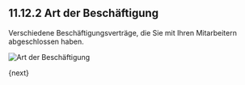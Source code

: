 ## 11.12.2 Art der Beschäftigung

Verschiedene Beschäftigungsverträge, die Sie mit Ihren Mitarbeitern abgeschlossen haben.

<img class="screenshot" alt="Art der Beschäftigung" src="{{docs_base_url}}/assets/img/human-resources/employment-type.png">

{next}
